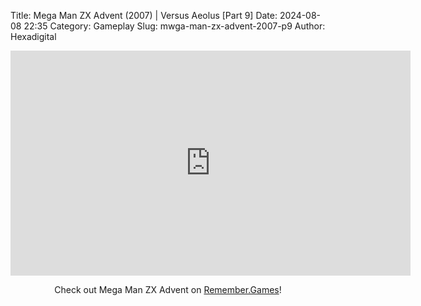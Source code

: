 Title: Mega Man ZX Advent (2007) | Versus Aeolus [Part 9]
Date: 2024-08-08 22:35
Category: Gameplay
Slug: mwga-man-zx-advent-2007-p9
Author: Hexadigital

<center><iframe src="https://www.youtube.com/embed/n6ni5W4k82g?feature=oembed" allow="accelerometer; autoplay; encrypted-media; gyroscope; picture-in-picture" width="640" height="360" frameborder="0"></iframe>

Check out Mega Man ZX Advent on [Remember.Games](https://remember.games/game/2294/mega-man-zx-advent/)!</center>
